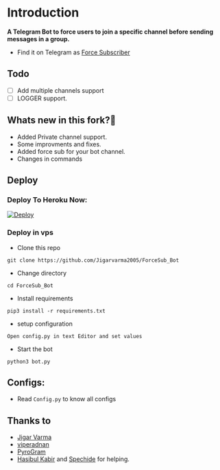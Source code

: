 # Introduction
**A Telegram Bot to force users to join a specific channel before sending messages in a group.**
- Find it on Telegram as [Force Subscriber](https://t.me/ForceSubscriber_UBot)

## Todo
- [ ] Add multiple channels support
- [ ] LOGGER support.

## Whats new in this fork?🤔
- Added Private channel support.
- Some improvments and fixes.
- Added force sub for your bot channel.
- Changes in commands

## Deploy

### Deploy To Heroku Now:
[![Deploy](https://www.herokucdn.com/deploy/button.svg)](https://heroku.com/deploy?template=https://github.com/Jigarvarma2005/ForceSub_Bot)

### Deploy in vps
- Clone this repo
```
git clone https://github.com/Jigarvarma2005/ForceSub_Bot
```
- Change directory
```
cd ForceSub_Bot
```
- Install requirements
```
pip3 install -r requirements.txt
```
- setup configuration
```
Open config.py in text Editor and set values
```
- Start the bot
```
python3 bot.py
```
## Configs:
- Read `Config.py` to know all configs

## Thanks to
- [Jigar Varma](https://github.com/Jigarvarma2005)
- [viperadnan](https://github.com/viperadnan-git)
- [PyroGram](https://PyroGram.org)
- [Hasibul Kabir](https://GitHub.com/hasibulkabir) and [Spechide](https://GitHub.com/spechide) for helping.
